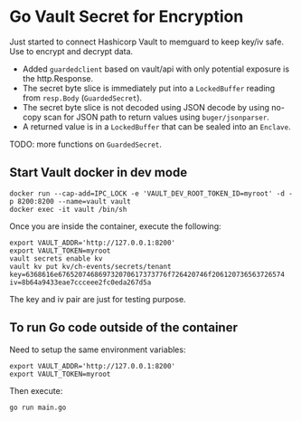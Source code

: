 # Go Vault Secret for Encryption

Just started to connect Hashicorp Vault to memguard to keep key/iv safe.
Use to encrypt and decrypt data.

* Added `guardedclient` based on vault/api with only potential exposure is the http.Response.
* The secret byte slice is immediately put into a `LockedBuffer` reading from `resp.Body` (`GuardedSecret`).
* The secret byte slice is not decoded using JSON decode by using no-copy scan for JSON path to
return values using `buger/jsonparser`.
* A returned value is in a `LockedBuffer` that can be sealed into an `Enclave`.

TODO: more functions on `GuardedSecret`.

## Start Vault docker in dev mode

```
docker run --cap-add=IPC_LOCK -e 'VAULT_DEV_ROOT_TOKEN_ID=myroot' -d -p 8200:8200 --name=vault vault
docker exec -it vault /bin/sh
```

Once you are inside the container, execute the following:
```
export VAULT_ADDR='http://127.0.0.1:8200'
export VAULT_TOKEN=myroot
vault secrets enable kv
vault kv put kv/ch-events/secrets/tenant key=6368616e676520746869732070617373776f726420746f206120736563726574 iv=8b64a9433eae7ccceee2fc0eda267d5a
```
The key and iv pair are just for testing purpose.
 
## To run Go code outside of the container

Need to setup the same environment variables:
```
export VAULT_ADDR='http://127.0.0.1:8200'
export VAULT_TOKEN=myroot
```

Then execute:
```
go run main.go
```
